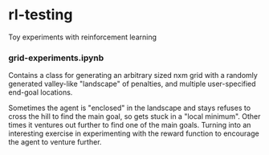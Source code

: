 # rl-testing
Toy experiments with reinforcement learning

### grid-experiments.ipynb

Contains a class for generating an arbitrary sized nxm grid with a randomly generated valley-like "landscape" of penalties, and multiple user-specified end-goal locations.

Sometimes the agent is "enclosed" in the landscape and stays refuses to cross the hill to find the main goal, so gets stuck in a "local minimum". Other times it ventures out further to find one of the main goals. Turning into an interesting exercise in experimenting with the reward function to encourage the agent to venture further.

